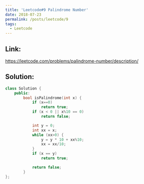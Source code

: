 ```yaml
---
title: 'Leetcode#9 Palindrome Number'
date: 2018-07-23
permalink: /posts/leetcode/9
tags:
  - Leetcode
---
```


## Link: ##
https://leetcode.com/problems/palindrome-number/description/

## Solution: ##
```cpp
class Solution {
    public:
        bool isPalindrome(int x) {
            if (x==0)
                return true;
            if (x < 0 || x%10 == 0)
                return false;

            int y = 0;
            int xx = x;
            while (xx>0) {
                y = y * 10 + xx%10;
                xx = xx/10;
            }
            if (x == y)
                return true;

            return false;
        }
};
```
